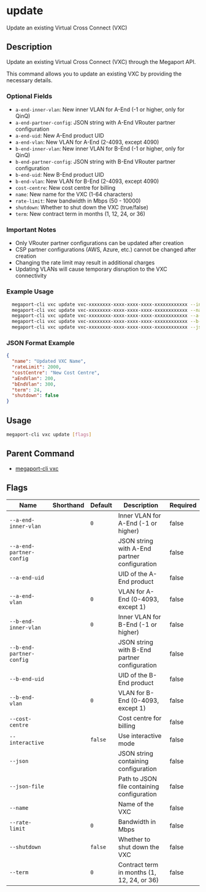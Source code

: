 # update

Update an existing Virtual Cross Connect (VXC)

## Description

Update an existing Virtual Cross Connect (VXC) through the Megaport API.

This command allows you to update an existing VXC by providing the necessary details.

### Optional Fields
  - `a-end-inner-vlan`: New inner VLAN for A-End (-1 or higher, only for QinQ)
  - `a-end-partner-config`: JSON string with A-End VRouter partner configuration
  - `a-end-uid`: New A-End product UID
  - `a-end-vlan`: New VLAN for A-End (2-4093, except 4090)
  - `b-end-inner-vlan`: New inner VLAN for B-End (-1 or higher, only for QinQ)
  - `b-end-partner-config`: JSON string with B-End VRouter partner configuration
  - `b-end-uid`: New B-End product UID
  - `b-end-vlan`: New VLAN for B-End (2-4093, except 4090)
  - `cost-centre`: New cost centre for billing
  - `name`: New name for the VXC (1-64 characters)
  - `rate-limit`: New bandwidth in Mbps (50 - 10000)
  - `shutdown`: Whether to shut down the VXC (true/false)
  - `term`: New contract term in months (1, 12, 24, or 36)

### Important Notes
  - Only VRouter partner configurations can be updated after creation
  - CSP partner configurations (AWS, Azure, etc.) cannot be changed after creation
  - Changing the rate limit may result in additional charges
  - Updating VLANs will cause temporary disruption to the VXC connectivity

### Example Usage

```sh
  megaport-cli vxc update vxc-xxxxxxxx-xxxx-xxxx-xxxx-xxxxxxxxxxxx --interactive
  megaport-cli vxc update vxc-xxxxxxxx-xxxx-xxxx-xxxx-xxxxxxxxxxxx --name "New VXC Name" --rate-limit 2000 --cost-centre "New Cost Centre"
  megaport-cli vxc update vxc-xxxxxxxx-xxxx-xxxx-xxxx-xxxxxxxxxxxx --a-end-vlan 200 --b-end-vlan 300
  megaport-cli vxc update vxc-xxxxxxxx-xxxx-xxxx-xxxx-xxxxxxxxxxxx --b-end-partner-config '{"interfaces":[{"vlan":100,"ipAddresses":["192.168.1.1/30"],"bgpConnections":[{"peerAsn":65000,"localAsn":64512,"localIpAddress":"192.168.1.1","peerIpAddress":"192.168.1.2","password":"bgppassword","shutdown":false,"bfdEnabled":true}]}]}'
  megaport-cli vxc update vxc-xxxxxxxx-xxxx-xxxx-xxxx-xxxxxxxxxxxx --json '{"name":"Updated VXC Name","rateLimit":2000,"costCentre":"New Cost Centre","aEndVlan":200,"bEndVlan":300,"term":24,"shutdown":false}'
```
### JSON Format Example
```json
{
  "name": "Updated VXC Name",
  "rateLimit": 2000,
  "costCentre": "New Cost Centre",
  "aEndVlan": 200,
  "bEndVlan": 300,
  "term": 24,
  "shutdown": false
}

```

## Usage

```sh
megaport-cli vxc update [flags]
```


## Parent Command

* [megaport-cli vxc](megaport-cli_vxc.md)
## Flags

| Name | Shorthand | Default | Description | Required |
|------|-----------|---------|-------------|----------|
| `--a-end-inner-vlan` |  | `0` | Inner VLAN for A-End (-1 or higher) | false |
| `--a-end-partner-config` |  |  | JSON string with A-End partner configuration | false |
| `--a-end-uid` |  |  | UID of the A-End product | false |
| `--a-end-vlan` |  | `0` | VLAN for A-End (0-4093, except 1) | false |
| `--b-end-inner-vlan` |  | `0` | Inner VLAN for B-End (-1 or higher) | false |
| `--b-end-partner-config` |  |  | JSON string with B-End partner configuration | false |
| `--b-end-uid` |  |  | UID of the B-End product | false |
| `--b-end-vlan` |  | `0` | VLAN for B-End (0-4093, except 1) | false |
| `--cost-centre` |  |  | Cost centre for billing | false |
| `--interactive` |  | `false` | Use interactive mode | false |
| `--json` |  |  | JSON string containing configuration | false |
| `--json-file` |  |  | Path to JSON file containing configuration | false |
| `--name` |  |  | Name of the VXC | false |
| `--rate-limit` |  | `0` | Bandwidth in Mbps | false |
| `--shutdown` |  | `false` | Whether to shut down the VXC | false |
| `--term` |  | `0` | Contract term in months (1, 12, 24, or 36) | false |

